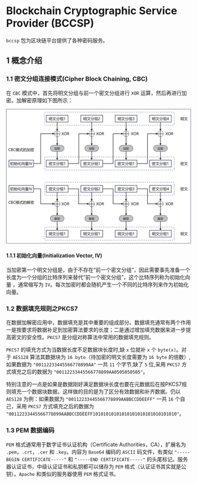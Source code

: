 # Blockchain Cryptographic Service Provider (BCCSP)

`bccsp` 包为区块链平台提供了各种密码服务。

## 1 概念介绍

### 1.1 密文分组连接模式(Cipher Block Chaining, CBC)

在 `CBC` 模式中，首先将明文分组与前一个密文分组进行 `XOR` 运算，然后再进行加密。加解密原理如下图所示：

<img src="../pics/11.png">

#### 1.1.1 初始化向量(Initialization Vector, IV)

当加密第一个明文分组是，由于不存在“前一个密文分组”，因此需要事先准备一个长度为一个分组的比特序列来替代“前一个密文分组”，这个比特序列称为初始化向量 ，通常缩写为 `IV`。每次加密时都会随机产生一个不同的比特序列来作为初始化向量。

### 1.2 数据填充规则之PKCS7

在数据加解密应用中，数据填充是其中重要的组成部分。数据填充通常有两个作用一是按要求将数据补足到加密算法要求的长度；二是通过增加填充数据来进一步提高密文的安全性。`PKCS7` 是分组对称算法中常用的数据填充规则。

`PKCS7` 的填充方式为当数据长度不足数据块长度时,缺 `x` 位就补 `x` 个 `byte(x)`。对于 `AES128` 算法其数据块为 `16 byte`（待加密的明文长度需要为 `16 byte` 的倍数）,如果数据为 `"00112233445566778899AA"` 一共 `11` 个字节,缺了 `5` 位,采用 `PKCS7` 方式填充之后的数据为 `"00112233445566778899AA0505050505"`。

特别注意的一点是如果是数据刚好满足数据块长度也要在元数据后在按PKCS7规则填充一个数据块数据，这样做的目的是为了区分有效数据和补齐数据。仍以 `AES128` 为例：如果数据为 `"00112233445566778899AABBCCDDEEFF"` 一共 `16` 个自己，采用 `PKCS7` 方式填充之后的数据为 `"00112233445566778899AABBCCDDEEFF10101010101010101010101010101010"`。

### 1.3 PEM 数据编码

`PEM` 格式通常用于数字证书认证机构（Certificate Authorities，CA），扩展名为 `.pem`，`.crt`，`.cer` 和 `.key`。内容为 `Base64` 编码的 `ASCII` 码文件，有类似 `"-----BEGIN CERTIFICATE-----"` 和 `"-----END CERTIFICATE-----"` 的头尾标记。服务器认证证书，中级认证证书和私钥都可以储存为 `PEM` 格式（认证证书其实就是公钥）。`Apache` 和类似的服务器使用 `PEM` 格式证书。